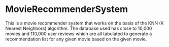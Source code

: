 # MovieRecommenderSystem
This is a movie recommender system that works on the basis of the KNN (K Nearest Neighbors) algorithm. The database used has close to 10,000 movies and 110,000 user reviews which are all tabulated to generate a recommendation list for any given movie based on the given movie.
